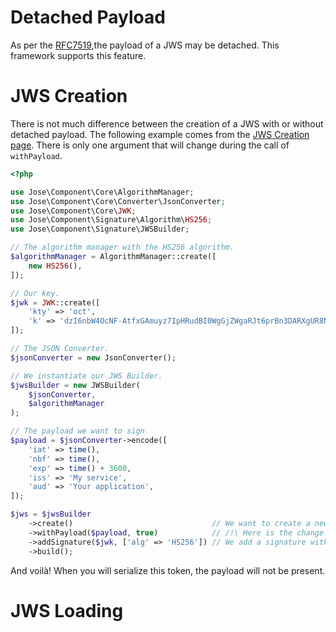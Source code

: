 Detached Payload
================

As per the [RFC7519](https://tools.ietf.org/html/rfc7515#appendix-F),the payload of a JWS may be detached.
This framework supports this feature.

# JWS Creation

There is not much difference between the creation of a JWS with or without detached payload.
The following example comes from the [JWS Creation page](../../component/jws/creation.md).
There is only one argument that will change during the call of `withPayload`.

```php
<?php

use Jose\Component\Core\AlgorithmManager;
use Jose\Component\Core\Converter\JsonConverter;
use Jose\Component\Core\JWK;
use Jose\Component\Signature\Algorithm\HS256;
use Jose\Component\Signature\JWSBuilder;

// The algorithm manager with the HS256 algorithm.
$algorithmManager = AlgorithmManager::create([
    new HS256(),
]);

// Our key.
$jwk = JWK::create([
    'kty' => 'oct',
    'k' => 'dzI6nbW4OcNF-AtfxGAmuyz7IpHRudBI0WgGjZWgaRJt6prBn3DARXgUR8NVwKhfL43QBIU2Un3AvCGCHRgY4TbEqhOi8-i98xxmCggNjde4oaW6wkJ2NgM3Ss9SOX9zS3lcVzdCMdum-RwVJ301kbin4UtGztuzJBeg5oVN00MGxjC2xWwyI0tgXVs-zJs5WlafCuGfX1HrVkIf5bvpE0MQCSjdJpSeVao6-RSTYDajZf7T88a2eVjeW31mMAg-jzAWfUrii61T_bYPJFOXW8kkRWoa1InLRdG6bKB9wQs9-VdXZP60Q4Yuj_WZ-lO7qV9AEFrUkkjpaDgZT86w2g',
]);

// The JSON Converter.
$jsonConverter = new JsonConverter();

// We instantiate our JWS Builder.
$jwsBuilder = new JWSBuilder(
    $jsonConverter,
    $algorithmManager
);

// The payload we want to sign
$payload = $jsonConverter->encode([
    'iat' => time(),
    'nbf' => time(),
    'exp' => time() + 3600,
    'iss' => 'My service',
    'aud' => 'Your application',
]);

$jws = $jwsBuilder
    ->create()                               // We want to create a new JWS
    ->withPayload($payload, true)            // /!\ Here is the change! We set the payload and we indicate it is detached
    ->addSignature($jwk, ['alg' => 'HS256']) // We add a signature with a simple protected header
    ->build();
``` 

And voilà! When you will serialize this token, the payload will not be present.

# JWS Loading
